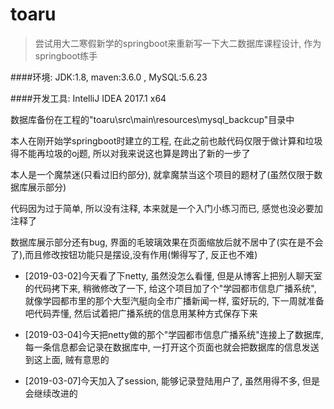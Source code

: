 # toaru

>尝试用大二寒假新学的springboot来重新写一下大二数据库课程设计, 作为springboot练手

####环境: JDK:1.8,    maven:3.6.0 ,   MySQL:5.6.23

####开发工具: IntelliJ IDEA 2017.1 x64

数据库备份在工程的"toaru\src\main\resources\mysql_backcup"目录中

本人在刚开始学springboot时建立的工程, 在此之前也敲代码仅限于做计算和垃圾得不能再垃圾的oj题, 所以对我来说这也算是跨出了新的一步了

本人是一个魔禁迷(只看过旧约部分), 就拿魔禁当这个项目的题材了(虽然仅限于数据库展示部分)

代码因为过于简单, 所以没有注释, 本来就是一个入门小练习而已, 感觉也没必要加注释了

数据库展示部分还有bug, 界面的毛玻璃效果在页面缩放后就不居中了(实在是不会了),而且修改按钮功能只是摆设,没有作用(懒得写了, 反正也不难)

- [2019-03-02]今天看了下netty, 虽然没怎么看懂, 但是从博客上把别人聊天室的代码拷下来, 稍微修改了一下, 给这个项目加了个"学园都市信息广播系统", 就像学园都市里的那个大型汽艇向全市广播新闻一样, 蛮好玩的, 下一周就准备吧代码弄懂, 然后试着把广播系统的信息用某种方式保存下来

- [2019-03-04]今天把netty做的那个"学园都市信息广播系统"连接上了数据库, 每一条信息都会记录在数据库中, 一打开这个页面也就会把数据库的信息发送到这上面, 贼有意思的

- [2019-03-07]今天加入了session, 能够记录登陆用户了, 虽然用得不多, 但是会继续改进的
